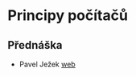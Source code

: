 # Principy počítačů  
## Přednáška  

- Pavel Ježek [web](https://d3s.mff.cuni.cz/legacy/~jezek/)  
